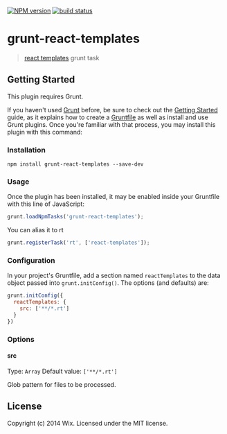 [![NPM version][npm-image]][npm-url]
[![build status][travis-image]][travis-url]

# grunt-react-templates

> [react templates](https://github.com/wix/react-templates) grunt task

## Getting Started
This plugin requires Grunt.

If you haven't used [Grunt](http://gruntjs.com/) before, be sure to check out the [Getting Started](http://gruntjs.com/getting-started) guide, as it explains how to create a [Gruntfile](http://gruntjs.com/sample-gruntfile) as well as install and use Grunt plugins. Once you're familiar with that process, you may install this plugin with this command:

### Installation
```shell
npm install grunt-react-templates --save-dev
```
### Usage

Once the plugin has been installed, it may be enabled inside your Gruntfile with this line of JavaScript:

```js
grunt.loadNpmTasks('grunt-react-templates');
```

You can alias it to rt

```js
grunt.registerTask('rt', ['react-templates']);
```

### Configuration
In your project's Gruntfile, add a section named `reactTemplates` to the data object passed into `grunt.initConfig()`. The options (and defaults) are:

```js
grunt.initConfig({
  reactTemplates: {
    src: ['**/*.rt']
  }
})
```

### Options

#### src
Type: `Array`
Default value: `['**/*.rt']`

Glob pattern for files to be processed.

## License
Copyright (c) 2014 Wix. Licensed under the MIT license.

[npm-image]: https://img.shields.io/npm/v/grunt-react-templates.svg?style=flat-square
[npm-url]: https://npmjs.org/package/grunt-react-templates
[travis-image]: https://img.shields.io/travis/wix/grunt-react-templates/master.svg?style=flat-square
[travis-url]: https://travis-ci.org/wix/grunt-react-templates
[coveralls-image]: https://img.shields.io/coveralls/wix/grunt-react-templates/master.svg?style=flat-square
[coveralls-url]: https://coveralls.io/r/wix/grunt-react-templates?branch=master
[downloads-image]: http://img.shields.io/npm/dm/grunt-react-templates.svg?style=flat-square
[downloads-url]: https://npmjs.org/package/grunt-react-templates